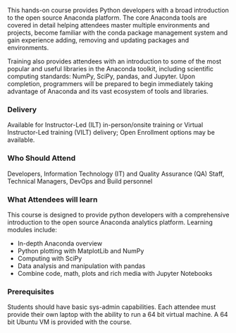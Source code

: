 <!-- Anaconda Foundation -->

This hands-on course provides Python developers with a broad introduction to the open source Anaconda platform. The core Anaconda tools are covered in detail helping attendees master multiple environments and projects, become familiar with the conda package management system and gain experience adding, removing and updating packages and environments.

Training also provides attendees with an introduction to some of the most popular and useful libraries in the Anaconda toolkit, including scientific computing standards: NumPy, SciPy, pandas, and Jupyter. Upon completion, programmers will be prepared to begin immediately taking advantage of Anaconda and its vast ecosystem of tools and libraries.

### Delivery

Available for Instructor-Led (ILT) in-person/onsite training or Virtual Instructor-Led training (VILT) delivery; Open Enrollment options may be available.


### Who Should Attend

Developers, Information Technology (IT) and Quality Assurance (QA) Staff, Technical Managers, DevOps and Build personnel


### What Attendees will learn

This course is designed to provide python developers with a comprehensive introduction to the open source Anaconda analytics platform.
Learning modules include:

- In-depth Anaconda overview
- Python plotting with MatplotLib and NumPy
- Computing with SciPy
- Data analysis and manipulation with pandas
- Combine code, math, plots and rich media with Jupyter Notebooks 


### Prerequisites

Students should have basic sys-admin capabilities. Each attendee must provide their own laptop with the ability to run a
64 bit virtual machine. A 64 bit Ubuntu VM is provided with the course.



